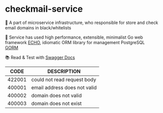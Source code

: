 # checkmail-service

🍕 A part of microservice infrastructure, who responsible for store and check email domains in black/whitelists

📎 Service has used high performance, extensible, minimalist Go web framework [ECHO](https://echo.labstack.com), idiomatic ORM library for management PostgreSQL [GORM](https://gorm.io/)

📚 Read & Test with [Swagger Docs](http://localhost:8083/docs/index.html)


| CODE   | DESCRIPTION                  |
|--------|------------------------------|
| 422001 | could not read request body  |
| 400001 | email address does not valid |
| 400002 | domain does not valid        |
| 400003 | domain does not exist        |
